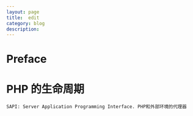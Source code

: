 ```yaml
---
layout: page
title:	edit
category: blog
description: 
---
```

# Preface
# PHP 的生命周期
	SAPI: Server Application Programming Interface. PHP和外部环境的代理器
